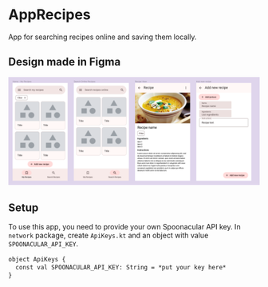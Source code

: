 # AppRecipes
App for searching recipes online and saving them locally.

## Design made in Figma
![recipes_app_design_v1.png](recipes_app_design_v1.png)

## Setup
To use this app, you need to provide your own Spoonacular API key.
In `network` package, create `ApiKeys.kt` and an object with value `SPOONACULAR_API_KEY`.
```
object ApiKeys {
  const val SPOONACULAR_API_KEY: String = *put your key here*
}
```
